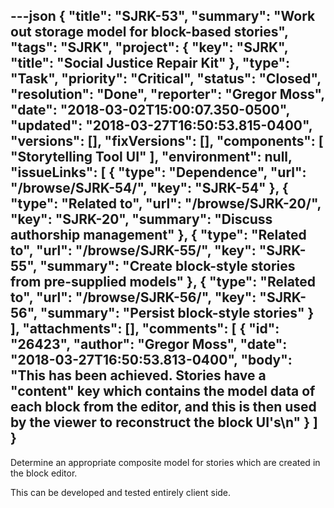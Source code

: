 ---json
{
  "title": "SJRK-53",
  "summary": "Work out storage model for block-based stories",
  "tags": "SJRK",
  "project": {
    "key": "SJRK",
    "title": "Social Justice Repair Kit"
  },
  "type": "Task",
  "priority": "Critical",
  "status": "Closed",
  "resolution": "Done",
  "reporter": "Gregor Moss",
  "date": "2018-03-02T15:00:07.350-0500",
  "updated": "2018-03-27T16:50:53.815-0400",
  "versions": [],
  "fixVersions": [],
  "components": [
    "Storytelling Tool UI"
  ],
  "environment": null,
  "issueLinks": [
    {
      "type": "Dependence",
      "url": "/browse/SJRK-54/",
      "key": "SJRK-54"
    },
    {
      "type": "Related to",
      "url": "/browse/SJRK-20/",
      "key": "SJRK-20",
      "summary": "Discuss authorship management"
    },
    {
      "type": "Related to",
      "url": "/browse/SJRK-55/",
      "key": "SJRK-55",
      "summary": "Create block-style stories from pre-supplied models"
    },
    {
      "type": "Related to",
      "url": "/browse/SJRK-56/",
      "key": "SJRK-56",
      "summary": "Persist block-style stories"
    }
  ],
  "attachments": [],
  "comments": [
    {
      "id": "26423",
      "author": "Gregor Moss",
      "date": "2018-03-27T16:50:53.813-0400",
      "body": "This has been achieved. Stories have a \"content\" key which contains the model data of each block from the editor, and this is then used by the viewer to reconstruct the block UI's\n"
    }
  ]
}
---
Determine an appropriate composite model for stories which are created in the block editor.

This can be developed and tested entirely client side.

        